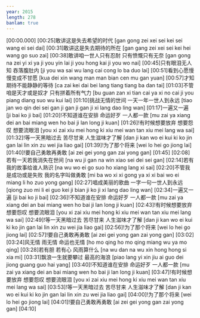 ```yaml
---
year: 2015
length: 278
banlam: true
---
```

[00:00.000]
[00:25]敢讲这是失去希望的时代 [gan gong zei xei sei kei sei wang ei sei dai]
[00:31]敢讲这是失去期待的所在 [gan gang zei xei sei kei hei wang go suo zai]
[00:38]敢讲咱一世人只有忍耐 只有愤慨只有无奈 [gan gong na zei yi xi ya ji you yin lai  ji you hong kai ji you wo nai]
[00:45]只有眼泪无人知 吞落腹肚内 [ji you wa sai wu lang cai  cong lo ba duo lai]
[00:51]看到心愿慢慢变成不甘愿 [kua dei xin wang man man bian cen mu gan yuan]
[00:57]才知期待不能静静的等待 [ca zai kei dai bei lang tiang tiang ba dan tai]
[01:03]不管咱是天才或是奴才 只有拼着所有气力 [bu guan zan xi tian cai ya xi no cai  ji you piang diang suo wu kui lai]
[01:10]挑战无情的世间 一天一年一世人到永远 [tiao jan wo qin dei sei gan  ji gan ji gan ji xi lang dao ling wan]
[01:17]一遍又一遍 [ji bai ko ji bai]
[01:20]!不知道谁在安排 命运好歹 一人都一款 [mu zai ya xiang dei an bai  miang wen ho bai  ji lan long ji kuan]
[01:26]!有时候想要放弃 想要怨叹 想要流眼泪 [you xi zai xiu mei hong ki  xiu mei wan tan  xiu mei lang wa sai]
[01:32]!等一天黑暗过去 苦尽甘来 人生滋味才了解 [dan ji kan wo ei kui ki  ko jin gan lai  lin xin zu wei jia liao gai]
[01:39]!为了那个将来 [wei lo hei go jiong lai]
[01:40]!要自己勇敢再勇敢 [ai zei gei yong gan zai yong gan]
[01:45]
[02:08]若有一天若我消失在世间 [na wu ji gan na win xiao sei dei sei gan]
[02:14]若有我的故事给谁人熟识 [na wu wo ei go suo ho xiang lang xi sai]
[02:20]不管我是成功或是失败 我的名字叫做勇敢 [mi ba wo xi xi gong ya xi xi bai  wo ei miang li ho zuo yong gang]
[02:27]唱成美丽的歌曲 一字一句一世人到永远 [qiong zuo mi li ei guo kei  ji bian ji ko ji xi lang dao ling wan]
[02:34]一遍又一遍 [ji bai ko ji bai]
[02:36]!不知道谁在安排 命运好歹 一人都一款 [mu zai ya xiang dei an bai  miang wen ho bai  ji lan long ji kuan]
[02:43]!有时候想要放弃 想要怨叹 想要流眼泪 [you xi zai xiu mei hong ki  xiu mei wan tan  xiu mei lang wa sai]
[02:49]!等一天黑暗过去 苦尽甘来 人生滋味才了解 [dan ji kan wo ei kui ki  ko jin gan lai  lin xin zu wei jia liao gai]
[02:56]!为了那个将来 [wei lo hei go jiong lai]
[02:57]!要自己勇敢再勇敢 [ai zei gei yong gan zai yong gan]
[03:02]
[03:24]风无情 雨无情 命运也无情 [ho mo qing  ho mo qing  miang wu ya mo qing]
[03:28]若有胆 若有心 风雨算什么 [na wu dan  na wu xin  hong hong si xia mi]
[03:31]飘浪一生就要攀过 最高的海浪 [piao lang yi xin jiu ai guo dei  jiong guang guo hai yang]
[03:40]!不知道谁在安排 命运好歹 一人都一款 [mu zai ya xiang dei an bai  miang wen ho bai  ji lan long ji kuan]
[03:47]!有时候想要放弃 想要怨叹 想要流眼泪 [you xi zai xiu mei hong ki  xiu mei wan tan  xiu mei lang wa sai]
[03:53]!等一天黑暗过去 苦尽甘来 人生滋味才了解 [dan ji kan wo ei kui ki  ko jin gan lai  lin xin zu wei jia liao gai]
[04:00]!为了那个将来 [wei lo hei go jiong lai]
[04:01]!要自己勇敢再勇敢 [ai zei gei yong gan zai yong gan]
[04:10]